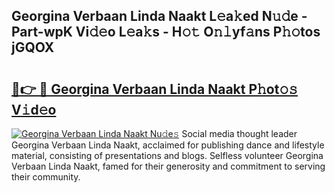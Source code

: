 ## Georgina Verbaan Linda Naakt L𝚎a𝚔ed N𝚞𝚍e - Part-wpK Vi𝚍𝚎o L𝚎a𝚔s - H𝚘𝚝 O𝚗𝚕yf𝚊ns P𝚑𝚘tos jGQOX

# <h2><a href="http://kf2m2za.oniu.top/?m=Georgina+Verbaan+Linda+Naakt">🔗👉 🔴 Georgina Verbaan Linda Naakt P𝚑ot𝚘𝚜 V𝚒d𝚎o</a></h2>

[![Georgina Verbaan Linda Naakt Nu𝚍e𝚜](https://i.imgur.com/0qMVB7G.gif)](http://kf2m2za.oniu.top/?m=Georgina+Verbaan+Linda+Naakt)
Social media thought leader Georgina Verbaan Linda Naakt, acclaimed for publishing dance and lifestyle material, consisting of presentations and blogs. Selfless volunteer Georgina Verbaan Linda Naakt, famed for their generosity and commitment to serving their community.  
